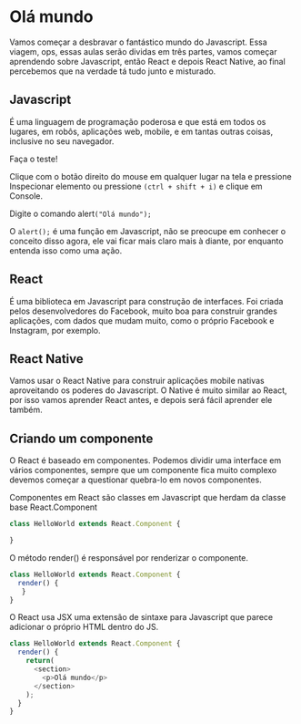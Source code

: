 # Olá mundo

Vamos começar a desbravar o fantástico mundo do Javascript. Essa viagem, ops, essas aulas serão dividas em três partes, vamos começar aprendendo sobre Javascript, então React e depois React Native, ao final percebemos que na verdade tá tudo junto e misturado.

## Javascript 

É uma linguagem de programação poderosa e que está em todos os lugares, em robôs, aplicações web, mobile, e em tantas outras coisas, inclusive no seu navegador.

Faça o teste!

Clique com o botão direito do mouse em qualquer lugar na tela e pressione Inspecionar elemento ou pressione `(ctrl + shift + i)` e clique em Console.

Digite o comando alert`("Olá mundo");`

O `alert();` é uma função em Javascript, não se preocupe em conhecer o conceito disso agora, ele vai ficar mais claro mais à diante, por enquanto entenda isso como uma ação.

## React

É uma biblioteca em Javascript para construção de interfaces.
Foi criada pelos desenvolvedores do Facebook, muito boa para construir grandes aplicações, com dados que mudam muito, como o próprio Facebook e Instagram, por exemplo.

## React Native

Vamos usar o React Native para construir aplicações mobile nativas aproveitando os poderes do Javascript. O Native é muito similar ao React, por isso vamos aprender React antes, e depois será fácil aprender ele também.

## Criando um componente

O React é baseado em componentes. Podemos dividir uma interface em vários componentes, sempre que um componente fica muito complexo devemos começar a questionar quebra-lo em novos componentes.

Componentes em React são classes em Javascript que herdam da classe base React.Component

```js
class HelloWorld extends React.Component {

}
```

O método render() é responsável por renderizar o componente.

```js
class HelloWorld extends React.Component {
  render() {
   }
}
```

O React usa JSX uma extensão de sintaxe para Javascript que parece adicionar o próprio HTML dentro do JS.

```js
class HelloWorld extends React.Component {
  render() {
    return(
      <section>
      	<p>Olá mundo</p>
      </section> 
    );
  }
}
```
